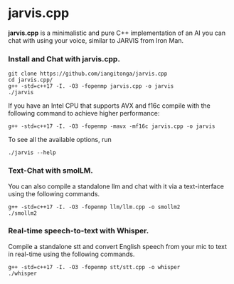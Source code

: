 # jarvis.cpp
**jarvis.cpp** is a minimalistic and pure C++ implementation of an AI you can chat with using your voice,
similar to JARVIS from Iron Man.

### Install and Chat with jarvis.cpp.
```
git clone https://github.com/iangitonga/jarvis.cpp
cd jarvis.cpp/
g++ -std=c++17 -I. -O3 -fopenmp jarvis.cpp -o jarvis
./jarvis
```

If you have an Intel CPU that supports AVX and f16c compile with the following
 command to achieve higher performance:

```
g++ -std=c++17 -I. -O3 -fopenmp -mavx -mf16c jarvis.cpp -o jarvis
```

To see all the available options, run
```
./jarvis --help
```

### Text-Chat with smolLM.
You can also compile a standalone llm and chat with it via a text-interface using the following commands.
```
g++ -std=c++17 -I. -O3 -fopenmp llm/llm.cpp -o smollm2
./smollm2
```

### Real-time speech-to-text with Whisper.
Compile a standalone stt and convert English speech from your mic to text in real-time using the following commands.
```
g++ -std=c++17 -I. -O3 -fopenmp stt/stt.cpp -o whisper
./whisper
```
